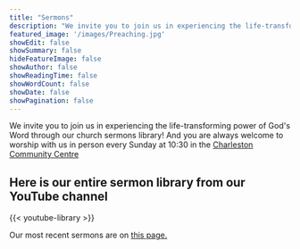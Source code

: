 ```yaml
---
title: "Sermons"
description: "We invite you to join us in experiencing the life-transforming power of God's Word through our church sermons!"
featured_image: '/images/Preaching.jpg'
showEdit: false
showSummary: false
hideFeatureImage: false
showAuthor: false
showReadingTime: false
showWordCount: false
showDate: false
showPagination: false
---
```


We invite you to join us in experiencing the life-transforming power of God's Word through our church sermons library! And you are always welcome to worship with us in person every Sunday at 10:30 in the [Charleston Community Centre](../contact/#charleston-community-centre)

## Here is our entire sermon library from our YouTube channel

{{< youtube-library >}}

Our most recent sermons are on [this page.](../whats-on/sunday-services/#here-are-the-latest-sermons-from-our-channel)
